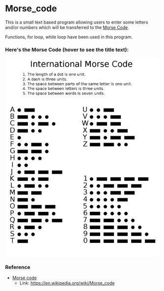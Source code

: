 # Morse_code

This is a small text based program allowing users to enter some letters and/or numbers which will be transferred to the [Morse Code](https://en.wikipedia.org/wiki/Morse_code). 

Functions, for loop, while loop have been used in this program.

### Here's the Morse Code (hover to see the title text):


![alt text](https://github.com/XinwuWang/Morse_code/blob/main/readme_img/International_Morse_Code.svg.png "Morse Code")

### Reference
* [Morse code](https://en.wikipedia.org/wiki/Morse_code)  
  - Link: https://en.wikipedia.org/wiki/Morse_code